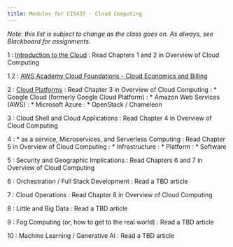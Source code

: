 ```yaml
---
title: Modules for CIS437 - Cloud Computing
---
```


*Note: this list is subject to change as the class goes on.  As always, see Blackboard for assignments.*

1
: [Introduction to the Cloud](/gvsu-cis437/assets/slides/CIS437-1-Introduction.pdf)
  : Read Chapters 1 and 2 in Overview of Cloud Computing

1.2
: [AWS Academy Cloud Foundations - Cloud Economics and Billing](/gvsu-cis437/assets/slides/CIS437-1.2-AWS-AcademyCloudFoundations-Module-02.pdf)

2
: [Cloud Platforms](/gvsu-cis437/assets/slides/CIS437-2-Cloud-Platforms.pdf)
  : Read Chapter 3 in Overview of Cloud Computing
: * Google Cloud (formerly Google Cloud Platform)
: * Amazon Web Services (AWS)
: * Microsoft Azure
: * OpenStack / Chameleon

3
: Cloud Shell and Cloud Applications
  : Read Chapter 4 in Overview of Cloud Computing

4
: \* as a service, Microservices, and Serverless Computing
  : Read Chapter 5 in Overview of Cloud Computing
: * Infrastructure
: * Platform
: * Software

5
: Security and Geographic Implications
  : Read Chapters 6 and 7 in Overview of Cloud Computing

6
: Orchestration / Full Stack Development
  : Read a TBD article

7
: Cloud Operations 
  : Read Chapter 8 in Overview of Cloud Computing

8
: Little and Big Data
  : Read a TBD article

9
: Fog Computing (or, how to get to the real world)
  : Read a TBD article

10
: Machine Learning / Generative AI
  : Read a TBD article
